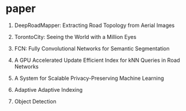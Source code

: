 # paper

1. DeepRoadMapper: Extracting Road Topology from Aerial Images

1. TorontoCity: Seeing the World with a Million Eyes

1. FCN: Fully Convolutional Networks for Semantic Segmentation

1. A GPU Accelerated Update Efficient Index for kNN Queries in Road Networks

1. A System for Scalable Privacy-Preserving Machine Learning

1. Adaptive Adaptive Indexing

1. Object Detection
